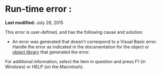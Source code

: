 
# Run-time error <number>:

 **Last modified:** July 28, 2015

This error is user-defined, and has the following cause and solution:




- An error was generated that doesn't correspond to a Visual Basic error. Handle the error as indicated in the documentation for the object or  [object library](b8bdf64f-5920-1ae9-16d0-b26d09524a30.md) that generated the error.
    

For additional information, select the item in question and press F1 (in Windows) or HELP (on the Macintosh).

